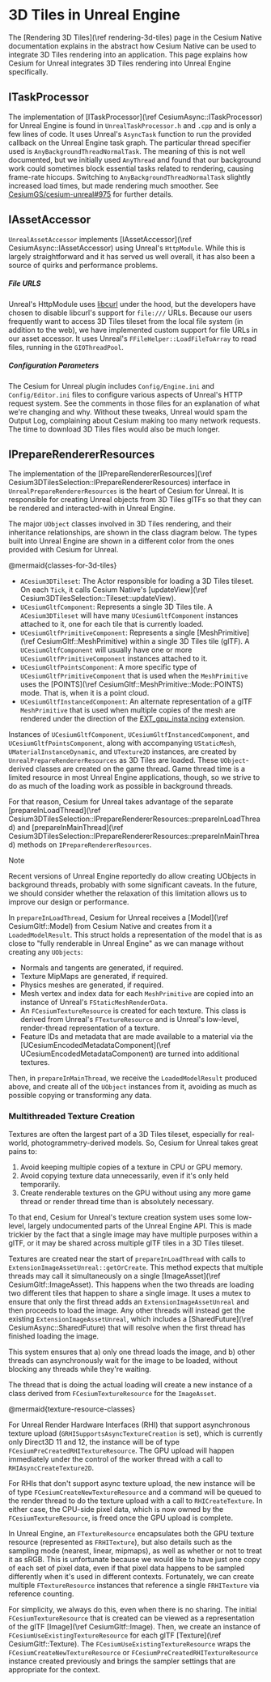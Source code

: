 # 3D Tiles in Unreal Engine

The [Rendering 3D Tiles](\ref rendering-3d-tiles) page in the Cesium Native documentation explains in the abstract how Cesium Native can be used to integrate 3D Tiles rendering into an application. This page explains how Cesium for Unreal integrates 3D Tiles rendering into Unreal Engine specifically.

## ITaskProcessor

The implementation of [ITaskProcessor](\ref CesiumAsync::ITaskProcessor) for Unreal Engine is found in `UnrealTaskProcessor.h` and `.cpp` and is only a few lines of code. It uses Unreal's `AsyncTask` function to run the provided callback on the Unreal Engine task graph. The particular thread specifier used is `AnyBackgroundThreadNormalTask`. The meaning of this is not well documented, but we initially used `AnyThread` and found that our background work could sometimes block essential tasks related to rendering, causing frame-rate hiccups. Switching to `AnyBackgroundThreadNormalTask` slightly increased load times, but made rendering much smoother. See [CesiumGS/cesium-unreal#975](https://github.com/CesiumGS/cesium-unreal/pull/975) for further details.

## IAssetAccessor

`UnrealAssetAccessor` implements [IAssetAccessor](\ref CesiumAsync::IAssetAccessor) using Unreal's `HttpModule`. While this is largely straightforward and it has served us well overall, it has also been a source of quirks and performance problems.

##### File URLS

Unreal's HttpModule uses [libcurl](https://curl.se/libcurl/) under the hood, but the developers have chosen to disable libcurl's support for `file:///` URLs. Because our users frequently want to access 3D Tiles tileset from the local file system (in addition to the web), we have implemented custom support for file URLs in our asset accessor. It uses Unreal's `FFileHelper::LoadFileToArray` to read files, running in the `GIOThreadPool`.

##### Configuration Parameters

The Cesium for Unreal plugin includes `Config/Engine.ini` and `Config/Editor.ini` files to configure various aspects of Unreal's HTTP request system. See the comments in those files for an explanation of what we're changing and why. Without these tweaks, Unreal would spam the Output Log, complaining about Cesium making too many network requests. The time to download 3D Tiles files would also be much longer.

## IPrepareRendererResources

The implementation of the [IPrepareRendererResources](\ref Cesium3DTilesSelection::IPrepareRendererResources) interface in `UnrealPrepareRendererResources` is the heart of Cesium for Unreal. It is responsible for creating Unreal objects from 3D Tiles glTFs so that they can be rendered and interacted-with in Unreal Engine.

The major `UObject` classes involved in 3D Tiles rendering, and their inheritance relationships, are shown in the class diagram below. The types built into Unreal Engine are shown in a different color from the ones provided with Cesium for Unreal.

@mermaid{classes-for-3d-tiles}

* `ACesium3DTileset`: The Actor responsible for loading a 3D Tiles tileset. On each `Tick`, it calls Cesium Native's [updateView](\ref Cesium3DTilesSelection::Tileset::updateView).
* `UCesiumGltfComponent`: Represents a single 3D Tiles tile. A `ACesium3DTileset` will have many `UCesiumGltfComponent` instances attached to it, one for each tile that is currently loaded.
* `UCesiumGltfPrimitiveComponent`: Represents a single [MeshPrimitive](\ref CesiumGltf::MeshPrimitive) within a single 3D Tiles tile (glTF). A `UCesiumGltfComponent` will usually have one or more `UCesiumGltfPrimitiveComponent` instances attached to it.
* `UCesiumGltfPointsComponent`: A more specific type of `UCesiumGltfPrimitiveComponent` that is used when the `MeshPrimitive` uses the [POINTS](\ref CesiumGltf::MeshPrimitive::Mode::POINTS) mode. That is, when it is a point cloud.
* `UCesiumGltfInstancedComponent`: An alternate representation of a glTF `MeshPrimitive` that is used when multiple copies of the mesh are rendered under the direction of the [EXT_gpu_insta`ncing](https://github.com/KhronosGroup/glTF/tree/main/extensions/2.0/Vendor/EXT_mesh_gpu_instancing) extension.

Instances of `UCesiumGltfComponent`, `UCesiumGltfInstancedComponent`, and `UCesiumGltfPointsComponent`, along with accompanying `UStaticMesh`, `UMaterialInstanceDynamic`, and `UTexture2D` instances, are created by `UnrealPrepareRendererResources` as 3D Tiles are loaded. These `UObject`-derived classes are created on the game thread. Game thread time is a limited resource in most Unreal Engine applications, though, so we strive to do as much of the loading work as possible in background threads.

For that reason, Cesium for Unreal takes advantage of the separate [prepareInLoadThread](\ref Cesium3DTilesSelection::IPrepareRendererResources::prepareInLoadThread) and [prepareInMainThread](\ref Cesium3DTilesSelection::IPrepareRendererResources::prepareInMainThread) methods on `IPrepareRendererResources`.

> [!note]
> Recent versions of Unreal Engine reportedly do allow creating UObjects in background threads, probably with some significant caveats. In the future, we should consider whether the relaxation of this limitation allows us to improve our design or performance.

In `prepareInLoadThread`, Cesium for Unreal receives a [Model](\ref CesiumGltf::Model) from Cesium Native and creates from it a `LoadedModelResult`. This struct holds a representation of the model that is as close to "fully renderable in Unreal Engine" as we can manage without creating any `UObjects`:

* Normals and tangents are generated, if required.
* Texture MipMaps are generated, if required.
* Physics meshes are generated, if required.
* Mesh vertex and index data for each `MeshPrimitive` are copied into an instance of Unreal's `FStaticMeshRenderData`.
* An `FCesiumTextureResource` is created for each texture. This class is derived from Unreal's `FTextureResource` and is Unreal's low-level, render-thread representation of a texture.
* Feature IDs and metadata that are made available to a material via the [UCesiumEncodedMetadataComponent](\ref UCesiumEncodedMetadataComponent) are turned into additional textures.

Then, in `prepareInMainThread`, we receive the `LoadedModelResult` produced above, and create all of the `UObject` instances from it, avoiding as much as possible copying or transforming any data.

### Multithreaded Texture Creation

Textures are often the largest part of a 3D Tiles tileset, especially for real-world, photogrammetry-derived models. So, Cesium for Unreal takes great pains to:

1. Avoid keeping multiple copies of a texture in CPU or GPU memory.
2. Avoid copying texture data unnecessarily, even if it's only held temporarily.
3. Create renderable textures on the GPU without using any more game thread or render thread time than is absolutely necessary.

To that end, Cesium for Unreal's texture creation system uses some low-level, largely undocumented parts of the Unreal Engine API. This is made trickier by the fact that a single image may have multiple purposes within a glTF, or it may be shared across multiple glTF tiles in a 3D Tiles tileset.

Textures are created near the start of `prepareInLoadThread` with calls to `ExtensionImageAssetUnreal::getOrCreate`. This method expects that multiple threads may call it simultaneously on a single [ImageAsset](\ref CesiumGltf::ImageAsset). This happens when the two threads are loading two different tiles that happen to share a single image. It uses a mutex to ensure that only the first thread adds an `ExtensionImageAssetUnreal` and then proceeds to load the image. Any other threads will instead get the existing `ExtensionImageAssetUnreal`, which includes a [SharedFuture](\ref CesiumAsync::SharedFuture) that will resolve when the first thread has finished loading the image.

This system ensures that a) only one thread loads the image, and b) other threads can asynchronously wait for the image to be loaded, without blocking any threads while they're waiting.

The thread that is doing the actual loading will create a new instance of a class derived from `FCesiumTextureResource` for the `ImageAsset`.

@mermaid{texture-resource-classes}

For Unreal Render Hardware Interfaces (RHI) that support asynchronous texture upload (`GRHISupportsAsyncTextureCreation` is set), which is currently only Direct3D 11 and 12, the instance will be of type `FCesiumPreCreatedRHITextureResource`. The GPU upload will happen immediately under the control of the worker thread with a call to `RHIAsyncCreateTexture2D`.

For RHIs that don't support async texture upload, the new instance will be of type `FCesiumCreateNewTextureResource` and a command will be queued to the render thread to do the texture upload with a call to `RHICreateTexture`. In either case, the CPU-side pixel data, which is now owned by the `FCesiumTextureResource`, is freed once the GPU upload is complete.

In Unreal Engine, an `FTextureResource` encapsulates both the GPU texture resource (represented as `FRHITexture`), but also details such as the sampling mode (nearest, linear, mipmaps), as well as whether or not to treat it as sRGB. This is unfortunate because we would like to have just one copy of each set of pixel data, even if that pixel data happens to be sampled differently when it's used in different contexts. Fortunately, we can create multiple `FTextureResource` instances that reference a single `FRHITexture` via reference counting.

For simplicity, we always do this, even when there is no sharing. The initial `FCesiumTextureResource` that is created can be viewed as a representation of the glTF [Image](\ref CesiumGltf::Image). Then, we create an instance of `FCesiumUseExistingTextureResource` for each glTF [Texture](\ref CesiumGltf::Texture). The `FCesiumUseExistingTextureResource` wraps the `FCesiumCreateNewTextureResource` or `FCesiumPreCreatedRHITextureResource` instance created previously and brings the sampler settings that are appropriate for the context.
